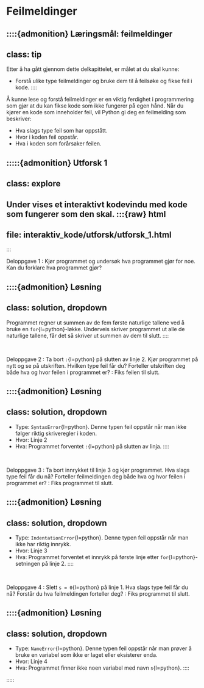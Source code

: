 # Feilmeldinger

::::{admonition} Læringsmål: feilmeldinger
---
class: tip
---
Etter å ha gått gjennom dette delkapittelet, er målet at du skal kunne:
* Forstå ulike type feilmeldinger og bruke dem til å feilsøke og fikse feil i kode. 
::::



Å kunne lese og forstå feilmeldinger er en viktig ferdighet i programmering som gjør at du kan fikse kode som ikke fungerer på egen hånd. Når du kjører en kode som inneholder feil, vil Python gi deg en feilmelding som beskriver:
* Hva slags type feil som har oppstått.
* Hvor i koden feil oppstår.
* Hva i koden som forårsaker feilen.


:::::{admonition} Utforsk 1
---
class: explore
---
Under vises et interaktivt kodevindu med kode som fungerer som den skal.
:::{raw} html
---
file: interaktiv_kode/utforsk/utforsk_1.html
---
:::


Deloppgave 1
: Kjør programmet og undersøk hva programmet gjør for noe. Kan du forklare hva programmet gjør?

::::{admonition} Løsning
---
class: solution, dropdown
---

Programmet regner ut summen av de fem første naturlige tallene ved å bruke en `for`{l=python}-løkke. Underveis skriver programmet ut alle de naturlige tallene, får det så skriver ut summen av dem til slutt.
::::

<br>

Deloppgave 2
: Ta bort `:`{l=python} på slutten av linje 2. Kjør programmet på nytt og se på utskriften. Hvilken type feil får du? Forteller utskriften deg både hva og hvor feilen i programmet er? 
: Fiks feilen til slutt.


::::{admonition} Løsning
---
class: solution, dropdown
---
* Type: `SyntaxError`{l=python}. Denne typen feil oppstår når man ikke følger riktig skriveregler i koden.
* Hvor: Linje 2
* Hva: Programmet forventet `:`{l=python} på slutten av linja. 
::::

<br>

Deloppgave 3
: Ta bort innrykket til linje 3 og kjør programmet. Hva slags type feil får du nå? Forteller feilmeldingen deg både hva og hvor feilen i programmet er?
: Fiks programmet til slutt.


::::{admonition} Løsning
---
class: solution, dropdown
---
* Type: `IndentationError`{l=python}. Denne typen feil oppstår når man ikke har riktig innrykk. 
* Hvor: Linje 3
* Hva: Programmet forventet et innrykk på første linje etter `for`{l=python}-setningen på linje 2.
::::


<br>



Deloppgave 4
: Slett `s = 0`{l=python} på linje 1. Hva slags type feil får du nå? Forstår du hva feilmeldingen forteller deg?
: Fiks programmet til slutt.


::::{admonition} Løsning
---
class: solution, dropdown
---
* Type: `NameError`{l=python}. Denne typen feil oppstår når man prøver å bruke en variabel som ikke er laget eller eksisterer enda.
* Hvor: Linje 4
* Hva: Programmet finner ikke noen variabel med navn `s`{l=python}. 
::::

:::::